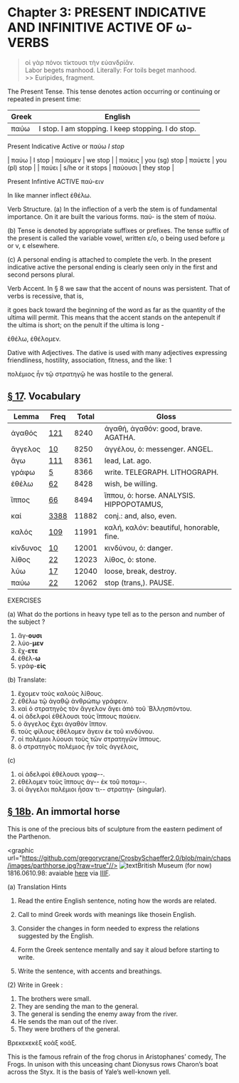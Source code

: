 # Chapter 3: PRESENT INDICATIVE AND INFINITIVE ACTIVE OF ω-VERBS


>  οἱ γὰρ πόνοι τίκτουσι τὴν εὐανδρίᾱν.<br/>
>  Labor begets manhood. Literally: For toils beget manhood.<br/>>> Euripides, fragment.




<div type="textpart" subtype="para" n="13">

The Present Tense. This tense denotes action occurring or continuing or repeated in present time:

| Greek | English | 
| --- | -- | 
|  παύω  |  I stop. I am stopping. I keep stopping. I do stop.  |

Present Indicative Active or παύω *I stop*





| παύω | I stop | παύομεν | we stop | 
| παύεις | you (sg) stop | παύετε | you (pl) stop | 
| παύει | s/he or it stops | παύουσι | they stop | 




Present Infintive ACTIVE παύ-ειν



In like manner inflect ἐθέλω.

<div type="textpart" subtype="para" n="14">


Verb Structure.
(a) In the inflection of a verb
the stem is of fundamental importance. On it are built
the various forms. παύ- is the stem of παύω.

(b) Tense is denoted by appropriate suffixes or prefixes.
The tense suffix of the present is called the variable vowel,
written ε/ο, ο being used before μ or ν, ε elsewhere.

(c) A personal ending is attached to complete the verb.
In the present indicative active the personal ending is
clearly seen only in the first and second persons plural.

<div type="textpart" subtype="para" n="15">


Verb Accent. In § 8 we saw that the accent of
nouns was persistent. That of verbs is recessive, that is,


<pb n="8"/>

it goes back toward the beginning of the word as far as
the quantity of the ultima will permit. This means that
the accent stands on the antepenult if the ultima is short;
on the penult if the ultima is long -

ἐθέλω, ἐθέλομεν.

<div type="textpart" subtype="para" n="16">


Dative with Adjectives. The dative is used with many adjectives expressing friendliness, hostility, association, fitness, and the like: 1

πολέμιος ἦν τῷ στρατηγῷ
he was hostile to the general.

## [§ 17](#para17). Vocabulary
| Lemma | Freq | Total | Gloss |
| --- | --- | --- | -- |
| ἀγαθός | [121](https://github.com/gregorycrane/CrosbySchaeffer2.0/tree/main/chaps/vocpassages/ἀγαθός.md) | 8240 | ἀγαθή, ἀγαθόν: good, brave. AGATHA. 
| ἄγγελος | [10](https://github.com/gregorycrane/CrosbySchaeffer2.0/tree/main/chaps/vocpassages/ἄγγελος.md) | 8250 | ἀγγέλου, ὁ: messenger. ANGEL.
| ἄγω | [111](https://github.com/gregorycrane/CrosbySchaeffer2.0/tree/main/chaps/vocpassages/ἄγω.md) | 8361 | lead, Lat. ago. 
| γράφω | [5](https://github.com/gregorycrane/CrosbySchaeffer2.0/tree/main/chaps/vocpassages/γράφω.md) | 8366 | write. TELEGRAPH. LITHOGRAPH.
| ἐθέλω | [62](https://github.com/gregorycrane/CrosbySchaeffer2.0/tree/main/chaps/vocpassages/ἐθέλω.md) | 8428 | wish, be willing. 
| ἵππος | [66](https://github.com/gregorycrane/CrosbySchaeffer2.0/tree/main/chaps/vocpassages/ἵππος.md) | 8494 | ἵππου, ὁ: horse. ANALYSIS. HIPPOPOTAMUS, 
| καί | [3388](https://github.com/gregorycrane/CrosbySchaeffer2.0/tree/main/chaps/vocpassages/καί.md) | 11882 | conj.: and, also, even.
| καλός | [109](https://github.com/gregorycrane/CrosbySchaeffer2.0/tree/main/chaps/vocpassages/καλός.md) | 11991 | καλή, καλόν: beautiful, honorable, fine.
| κίνδυνος | [10](https://github.com/gregorycrane/CrosbySchaeffer2.0/tree/main/chaps/vocpassages/κίνδυνος.md) | 12001 | κινδύνου, ὁ: danger.
| λίθος | [22](https://github.com/gregorycrane/CrosbySchaeffer2.0/tree/main/chaps/vocpassages/λίθος.md) | 12023 | λίθος, ὁ: stone.
| λύω | [17](https://github.com/gregorycrane/CrosbySchaeffer2.0/tree/main/chaps/vocpassages/λύω.md) | 12040 | loose, break, destroy.
| παύω | [22](https://github.com/gregorycrane/CrosbySchaeffer2.0/tree/main/chaps/vocpassages/παύω.md) | 12062 | stop (trans,). PAUSE.



<div type="textpart" subtype="para" n="18">


EXERCISES

(a) What do the portions in heavy type tell as to the person
and number of the subject ?

1. ἄγ-**ουσι** 
2. λύο-**μεν** 
3. ἔχ-**ετε** 
4. ἐθέλ-**ω** 
5. γράφ-**εἰς**

(b) Translate:

1. ἔχομεν τοὺς καλοὺς λίθους. 
2. ἐθέλω τῷ ἀγαθῷ ἀνθρώπῳ γράφειν. 
3. καὶ ὁ στρατηγὸς τὸν ἄγγελον ἄγει ἀπὸ τοῦ ᾿Βλλησπόντου. 
4. οἱ ἀδελφοὶ ἐθέλουσι τοὺς ἵππους παύειν. 
5. ὁ ἄγγελος ἔχει ἀγαθὸν ἵππον.
6. τοὺς φίλους ἐθέλομεν ἄγειν ἐκ τοῦ κινδύνου. 
7. οἱ πολέμιοι λύουσι τοὺς τῶν στρατηγῶν ἵππους. 
8. ὁ στρατηγὸς πολέμιος ἦν τοῖς ἀγγέλοις,

<pb n="9"/>
(c)

1. οἱ ἀδελφοὶ ἐθέλουσι γραφ--. 
2. ἐθέλομεν τοὺς ἵππους ἀγ-- ἐκ τοῦ ποταμ--.
3. οἱ ἄγγελοι πολέμιοι ἦσαν τι-- στρατηγ- (singular).


## [§ 18b](#para18b). An immortal horse


This is one of the precious bits of sculpture from the eastern pediment of the Parthenon.



<graphic url="https://github.com/gregorycrane/CrosbySchaeffer2.0/blob/main/chaps/images/parthhorse.jpg?raw=true"//>
![text](https://media.britishmuseum.org/media/Repository/Documents/2014_9/30_15/3a419042_c771_41c3_ae8b_a3b600fb4f7c/mid_00018006_001.jpg)British Museum (for now) 1816.0610.98: avaiable [here](https://www.britishmuseum.org/collection/object/G_1816-0610-98) via [IIIF](https://iiif.io/).


<div type="textpart" subtype="para" n="19">


(a) Translation Hints

1. Read the entire English sentence, noting how the words are related.
2. Call to mind Greek words with meanings like thosein English.
3. Consider the changes in form needed to express the relations suggested by the English.

4. Form the Greek sentence mentally and say it aloud before starting to write.
5. Write the sentence, with accents and breathings.

(2) Write in Greek :

1. The brothers were small. 
2. They are sending the man to the general. 
3. The general is sending the enemy away from the river.
4. He sends the man out of the river. 
5. They were brothers of the general.


<div type="textpart" subtype="para" n="20">


Βρεκεκεκὲξ κοὰξ κοάξ. 



This is the famous refrain of the frog chorus in Aristophanes’ comedy, The Frogs. In unison with this unceasing chant Dionysus rows Charon’s boat across the Styx. It is the basis of Yale’s well-known yell.

<pb n="10"/>




